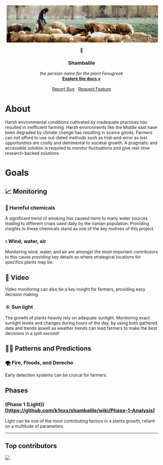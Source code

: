 ![Project Banner](https://github.com/k1nxx/shambalile/blob/main/banner.png)
<br />

<div align="center">
  <p style="font-size: 25;">🌷</p>
  <h3 align="center">Shambalile</h3>

  <p align="center">
    <i>the persian name for the plant Fenugreek</i>
    <br />
    <a href="github.com/k1nxx/shambalile/wiki"><strong>Explore the docs »</strong></a>
    <br />
    <br />
    <a href="https://github.com/k1nxx/shambalile/issues">Report Bug</a>
    &middot;
    <a href="https://github.com/k1nxx/shambalile/discussions">Request Feature</a>
  </p>
</div>

# About

Harsh environmental conditions cultivated by inadequate practices has resulted in inefficient farming. Harsh environments like the Middle east have been degraded by climate change has resulting in scarce goods. Farmers can not afford to use out-dated methods such as trial-and-error as lost opportunities are costly and detrimental to societal growth. A pragmatic and accessible solution is required to monitor fluctuations and give real-time research-backed solutions.

# Goals

## 📈 Monitoring

### 🧪 Harmful chemicals

A significant trend of smoking has caused harm to many water sources leading to different crops used daily by the iranian population. Providing insights to these chemicals stand as one of the key motives of this project.

### 💧 Wind, water, air

Monitoring wind, water, and air are amongst the most important contributors to this cause providing key details as where strategical locations for specifics plants may be.

## 🎥 Video

Video monitoring can also be a key insight for farmers, providing easy decision making.

### ☀️ Sun light

The growth of plants heavily rely on adaquate sunlight. Monitoring exact sunlight levels and changes during hours of the day, by using both gathered data and trends aswell as weather trends can lead farmers to make the best decisions in a split second!

## 🧑‍🔬 Patterns and Predictions

### 🌪 Fire, Floods, and Derecho

Early detection systems can be cruical for farmers.

## Phases

### (Phase 1 (Light))[https://github.com/k1nxx/shambalile/wiki/Phase-1-Analysis]

Light can be one of the most contributing factors in a plants growth, reliant on a multitude of parameters.

---

## Top contributors

<a href="https://github.com/k1nxx/shambalile/graphs/contributors">
  <img src="https://contrib.rocks/image?repo=k1nxx/shambalile" />
</a>
